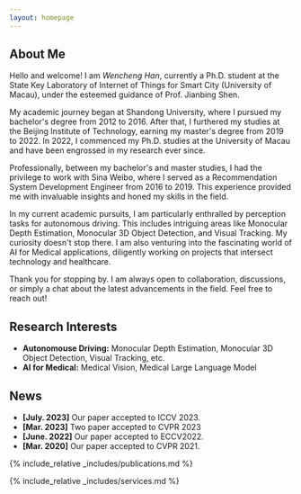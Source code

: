 ```yaml
---
layout: homepage
---
```


## About Me

Hello and welcome! I am *Wencheng Han*, currently a Ph.D. student at the State Key Laboratory of Internet of Things for Smart City (University of Macau), under the esteemed guidance of Prof. Jianbing Shen.

My academic journey began at Shandong University, where I pursued my bachelor's degree from 2012 to 2016. After that, I furthered my studies at the Beijing Institute of Technology, earning my master's degree from 2019 to 2022. In 2022, I commenced my Ph.D. studies at the University of Macau and have been engrossed in my research ever since.

Professionally, between my bachelor's and master studies, I had the privilege to work with Sina Weibo, where I served as a Recommendation System Development Engineer from 2016 to 2019. This experience provided me with invaluable insights and honed my skills in the field.

In my current academic pursuits, I am particularly enthralled by perception tasks for autonomous driving. This includes intriguing areas like Monocular Depth Estimation, Monocular 3D Object Detection, and Visual Tracking. My curiosity doesn't stop there. I am also venturing into the fascinating world of AI for Medical applications, diligently working on projects that intersect technology and healthcare.

Thank you for stopping by. I am always open to collaboration, discussions, or simply a chat about the latest advancements in the field. Feel free to reach out!

## Research Interests

- **Autonomouse Driving:** Monocular Depth Estimation, Monocular 3D Object Detection, Visual Tracking, etc.
- **AI for Medical:** Medical Vision, Medical Large Language Model

## News

- **[July. 2023]** Our paper accepted to ICCV 2023.
- **[Mar. 2023]** Two paper accepted to CVPR 2023
- **[June. 2022]** Our paper accepted to ECCV2022.
- **[Mar. 2020]** Our paper accepted to CVPR 2021.

{% include_relative _includes/publications.md %}

{% include_relative _includes/services.md %}
